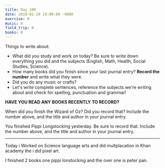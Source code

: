 ```yaml
---
title: Day 109
date: 2018-02-20 19:00:00 -0000
exercise: 0
music: 0
field_trip: 0
books: 0
---
```

Things to write about:

* What did you study and work on today? Be sure to write down everything you did and the subjects (English, Math, Health, Social Studies, Science).
* How many books did you finish since your last journal entry? **Record the number** and write what they were.
* Did you do any music or crafts?
* Let's write complete sentences, reference the subjects we're writing about and check for spelling, punctuation and grammar!

**HAVE YOU READ ANY BOOKS RECENTLY TO RECORD?**

When did you finish the Wizard of Oz? Did you record that? Include the number above, and the title and author in your journal entry.

You finished Pippi Longstocking yesterday. Be sure to record that. Include the number above, and the title and author in your journal entry.

***

Today i Worked on Science language arts and did multplacation in Khan academy the i did pixel art.

I finished 2 books one pippi lonstocking and the over one is peter pan.
